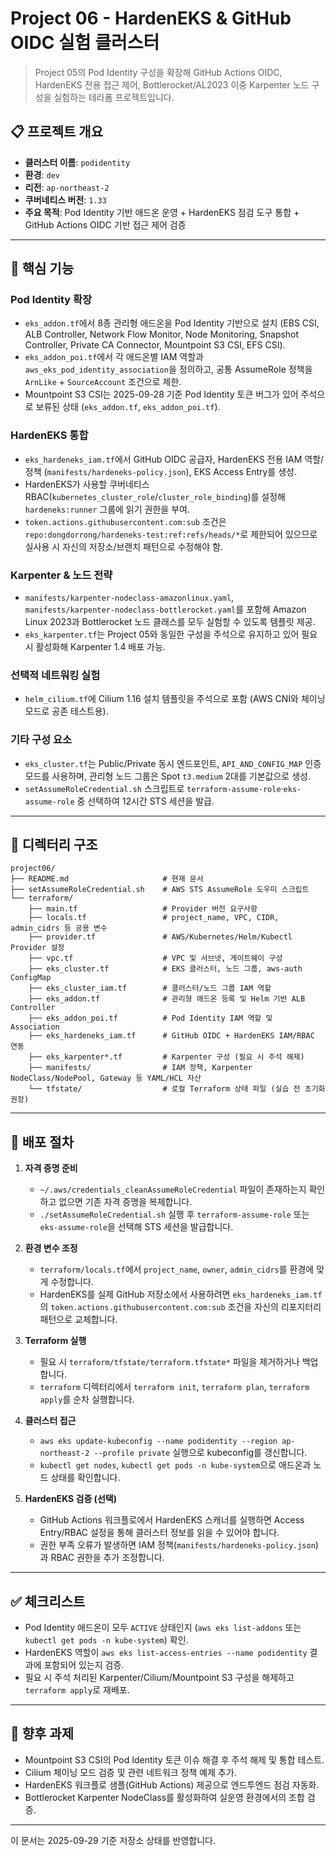 # Project 06 - HardenEKS & GitHub OIDC 실험 클러스터

> Project 05의 Pod Identity 구성을 확장해 GitHub Actions OIDC, HardenEKS 전용 접근 제어, Bottlerocket/AL2023 이중 Karpenter 노드 구성을 실험하는 테라폼 프로젝트입니다.

## 📋 프로젝트 개요

- **클러스터 이름**: `podidentity`
- **환경**: `dev`
- **리전**: `ap-northeast-2`
- **쿠버네티스 버전**: `1.33`
- **주요 목적**: Pod Identity 기반 애드온 운영 + HardenEKS 점검 도구 통합 + GitHub Actions OIDC 기반 접근 제어 검증

---

## 🔑 핵심 기능

### Pod Identity 확장
- `eks_addon.tf`에서 8종 관리형 애드온을 Pod Identity 기반으로 설치 (EBS CSI, ALB Controller, Network Flow Monitor, Node Monitoring, Snapshot Controller, Private CA Connector, Mountpoint S3 CSI, EFS CSI).
- `eks_addon_poi.tf`에서 각 애드온별 IAM 역할과 `aws_eks_pod_identity_association`을 정의하고, 공통 AssumeRole 정책을 `ArnLike` + `SourceAccount` 조건으로 제한.
- Mountpoint S3 CSI는 2025-09-28 기준 Pod Identity 토큰 버그가 있어 주석으로 보류된 상태 (`eks_addon.tf`, `eks_addon_poi.tf`).

### HardenEKS 통합
- `eks_hardeneks_iam.tf`에서 GitHub OIDC 공급자, HardenEKS 전용 IAM 역할/정책 (`manifests/hardeneks-policy.json`), EKS Access Entry를 생성.
- HardenEKS가 사용할 쿠버네티스 RBAC(`kubernetes_cluster_role`/`cluster_role_binding`)를 설정해 `hardeneks:runner` 그룹에 읽기 권한을 부여.
- `token.actions.githubusercontent.com:sub` 조건은 `repo:dongdorrong/hardeneks-test:ref:refs/heads/*`로 제한되어 있으므로 실사용 시 자신의 저장소/브랜치 패턴으로 수정해야 함.

### Karpenter & 노드 전략
- `manifests/karpenter-nodeclass-amazonlinux.yaml`, `manifests/karpenter-nodeclass-bottlerocket.yaml`를 포함해 Amazon Linux 2023과 Bottlerocket 노드 클래스를 모두 실험할 수 있도록 템플릿 제공.
- `eks_karpenter.tf`는 Project 05와 동일한 구성을 주석으로 유지하고 있어 필요 시 활성화해 Karpenter 1.4 배포 가능.

### 선택적 네트워킹 실험
- `helm_cilium.tf`에 Cilium 1.16 설치 템플릿을 주석으로 포함 (AWS CNI와 체이닝 모드로 공존 테스트용).

### 기타 구성 요소
- `eks_cluster.tf`는 Public/Private 동시 엔드포인트, `API_AND_CONFIG_MAP` 인증 모드를 사용하며, 관리형 노드 그룹은 Spot `t3.medium` 2대를 기본값으로 생성.
- `setAssumeRoleCredential.sh` 스크립트로 `terraform-assume-role`·`eks-assume-role` 중 선택하여 12시간 STS 세션을 발급.

---

## 📁 디렉터리 구조

```
project06/
├── README.md                     # 현재 문서
├── setAssumeRoleCredential.sh    # AWS STS AssumeRole 도우미 스크립트
└── terraform/
    ├── main.tf                   # Provider 버전 요구사항
    ├── locals.tf                 # project_name, VPC, CIDR, admin_cidrs 등 공용 변수
    ├── provider.tf               # AWS/Kubernetes/Helm/Kubectl Provider 설정
    ├── vpc.tf                    # VPC 및 서브넷, 게이트웨이 구성
    ├── eks_cluster.tf            # EKS 클러스터, 노드 그룹, aws-auth ConfigMap
    ├── eks_cluster_iam.tf        # 클러스터/노드 그룹 IAM 역할
    ├── eks_addon.tf              # 관리형 애드온 등록 및 Helm 기반 ALB Controller
    ├── eks_addon_poi.tf          # Pod Identity IAM 역할 및 Association
    ├── eks_hardeneks_iam.tf      # GitHub OIDC + HardenEKS IAM/RBAC 연동
    ├── eks_karpenter*.tf         # Karpenter 구성 (필요 시 주석 해제)
    ├── manifests/                # IAM 정책, Karpenter NodeClass/NodePool, Gateway 등 YAML/HCL 자산
    └── tfstate/                  # 로컬 Terraform 상태 파일 (실습 전 초기화 권장)
```

---

## 🚀 배포 절차

1. **자격 증명 준비**
   - `~/.aws/credentials_cleanAssumeRoleCredential` 파일이 존재하는지 확인하고 없으면 기존 자격 증명을 복제합니다.
   - `./setAssumeRoleCredential.sh` 실행 후 `terraform-assume-role` 또는 `eks-assume-role`을 선택해 STS 세션을 발급합니다.

2. **환경 변수 조정**
   - `terraform/locals.tf`에서 `project_name`, `owner`, `admin_cidrs`를 환경에 맞게 수정합니다.
   - HardenEKS를 실제 GitHub 저장소에서 사용하려면 `eks_hardeneks_iam.tf`의 `token.actions.githubusercontent.com:sub` 조건을 자신의 리포지터리 패턴으로 교체합니다.

3. **Terraform 실행**
   - 필요 시 `terraform/tfstate/terraform.tfstate*` 파일을 제거하거나 백업합니다.
   - `terraform` 디렉터리에서 `terraform init`, `terraform plan`, `terraform apply`를 순차 실행합니다.

4. **클러스터 접근**
   - `aws eks update-kubeconfig --name podidentity --region ap-northeast-2 --profile private` 실행으로 kubeconfig를 갱신합니다.
   - `kubectl get nodes`, `kubectl get pods -n kube-system`으로 애드온과 노드 상태를 확인합니다.

5. **HardenEKS 검증 (선택)**
   - GitHub Actions 워크플로에서 HardenEKS 스캐너를 실행하면 Access Entry/RBAC 설정을 통해 클러스터 정보를 읽을 수 있어야 합니다.
   - 권한 부족 오류가 발생하면 IAM 정책(`manifests/hardeneks-policy.json`)과 RBAC 권한을 추가 조정합니다.

---

## ✅ 체크리스트

- Pod Identity 애드온이 모두 `ACTIVE` 상태인지 (`aws eks list-addons` 또는 `kubectl get pods -n kube-system`) 확인.
- HardenEKS 역할이 `aws eks list-access-entries --name podidentity` 결과에 포함되어 있는지 검증.
- 필요 시 주석 처리된 Karpenter/Cilium/Mountpoint S3 구성을 해제하고 `terraform apply`로 재배포.

---

## 🔮 향후 과제

- Mountpoint S3 CSI의 Pod Identity 토큰 이슈 해결 후 주석 해제 및 통합 테스트.
- Cilium 체이닝 모드 검증 및 관련 네트워크 정책 예제 추가.
- HardenEKS 워크플로 샘플(GitHub Actions) 제공으로 엔드투엔드 점검 자동화.
- Bottlerocket Karpenter NodeClass를 활성화하여 실운영 환경에서의 조합 검증.

---

이 문서는 2025-09-29 기준 저장소 상태를 반영합니다.
